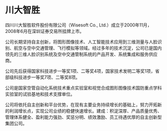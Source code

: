 # 川大智胜

四川川大智胜软件股份有限公司（Wisesoft Co., Ltd.）成立于2000年11月，2008年6月在深圳证券交易所挂牌上市。

公司长期坚持自主创新，将图形图像技术、人工智能技术应用到三维测量与人脸识别、航空与空中交通管理、飞行模拟等领域。经过多年的技术沉淀，公司已是国内领先的三维人脸识别系统及空中交通管制系统的产品开发、系统集成和服务供应商。

公司先后获得国家科技进步一等奖1项、二等奖4项，国家技术发明二等奖1项，省部级科技进步一等奖7项、二等奖8项。

公司是国家空管自动化系统技术重点实验室和视觉合成图形图像技术国防重点学科实验室的试验基地和技术支撑单位。

公司将依托自主创新和平台优势，在现有主要业务持续增长的基础上，努力开拓新的利润增长点，实现公司业绩的稳健快速增长。建成：积淀深厚、产品质量优秀、管理体系健全、盈利能力强劲、奖惩分明、绩效激励、员工待遇优厚的自主创新型集团公司。

